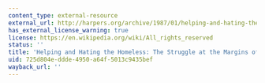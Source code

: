 ```yaml
---
content_type: external-resource
external_url: http://harpers.org/archive/1987/01/helping-and-hating-the-homeless-the-struggle-at-the-margins-of-america/
has_external_license_warning: true
license: https://en.wikipedia.org/wiki/All_rights_reserved
status: ''
title: 'Helping and Hating the Homeless: The Struggle at the Margins of America'
uid: 725d804e-ddde-4950-a64f-5013c9435bef
wayback_url: ''
---
```

